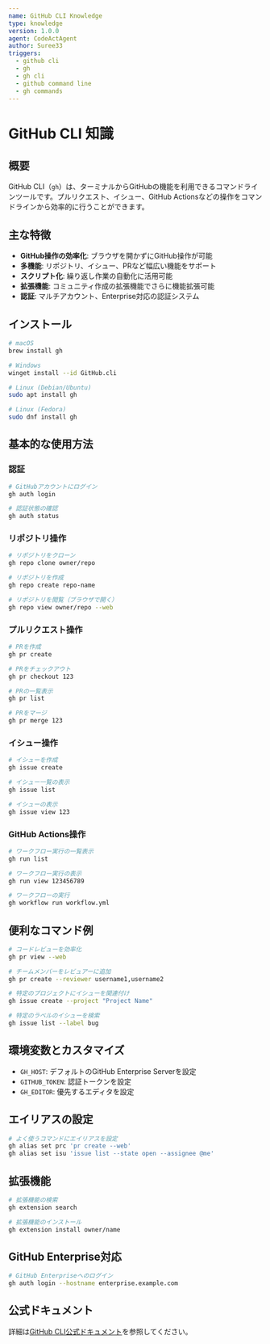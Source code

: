 ```yaml
---
name: GitHub CLI Knowledge
type: knowledge
version: 1.0.0
agent: CodeActAgent
author: Suree33
triggers:
  - github cli
  - gh
  - gh cli
  - github command line
  - gh commands
---
```


# GitHub CLI 知識

## 概要

GitHub CLI（`gh`）は、ターミナルからGitHubの機能を利用できるコマンドラインツールです。プルリクエスト、イシュー、GitHub Actionsなどの操作をコマンドラインから効率的に行うことができます。

## 主な特徴

- **GitHub操作の効率化**: ブラウザを開かずにGitHub操作が可能
- **多機能**: リポジトリ、イシュー、PRなど幅広い機能をサポート
- **スクリプト化**: 繰り返し作業の自動化に活用可能
- **拡張機能**: コミュニティ作成の拡張機能でさらに機能拡張可能
- **認証**: マルチアカウント、Enterprise対応の認証システム

## インストール

```bash
# macOS
brew install gh

# Windows
winget install --id GitHub.cli

# Linux (Debian/Ubuntu)
sudo apt install gh

# Linux (Fedora)
sudo dnf install gh
```

## 基本的な使用方法

### 認証

```bash
# GitHubアカウントにログイン
gh auth login

# 認証状態の確認
gh auth status
```

### リポジトリ操作

```bash
# リポジトリをクローン
gh repo clone owner/repo

# リポジトリを作成
gh repo create repo-name

# リポジトリを閲覧（ブラウザで開く）
gh repo view owner/repo --web
```

### プルリクエスト操作

```bash
# PRを作成
gh pr create

# PRをチェックアウト
gh pr checkout 123

# PRの一覧表示
gh pr list

# PRをマージ
gh pr merge 123
```

### イシュー操作

```bash
# イシューを作成
gh issue create

# イシュー一覧の表示
gh issue list

# イシューの表示
gh issue view 123
```

### GitHub Actions操作

```bash
# ワークフロー実行の一覧表示
gh run list

# ワークフロー実行の表示
gh run view 123456789

# ワークフローの実行
gh workflow run workflow.yml
```

## 便利なコマンド例

```bash
# コードレビューを効率化
gh pr view --web

# チームメンバーをレビュアーに追加
gh pr create --reviewer username1,username2

# 特定のプロジェクトにイシューを関連付け
gh issue create --project "Project Name"

# 特定のラベルのイシューを検索
gh issue list --label bug
```

## 環境変数とカスタマイズ

- `GH_HOST`: デフォルトのGitHub Enterprise Serverを設定
- `GITHUB_TOKEN`: 認証トークンを設定
- `GH_EDITOR`: 優先するエディタを設定

## エイリアスの設定

```bash
# よく使うコマンドにエイリアスを設定
gh alias set prc 'pr create --web'
gh alias set isu 'issue list --state open --assignee @me'
```

## 拡張機能

```bash
# 拡張機能の検索
gh extension search

# 拡張機能のインストール
gh extension install owner/name
```

## GitHub Enterprise対応

```bash
# GitHub Enterpriseへのログイン
gh auth login --hostname enterprise.example.com
```

## 公式ドキュメント

詳細は[GitHub CLI公式ドキュメント](https://cli.github.com/manual/)を参照してください。
